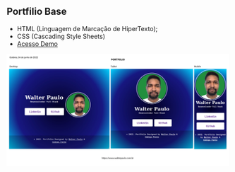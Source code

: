 ## Portfilio Base


* HTML (Linguagem de Marcação de HiperTexto);
* CSS (Cascading Style Sheets)
* [Acesso Demo](http://portfoliobase.walterpaulo.com.br/)

![Portfolio base](./image/portfolio-base-walterpaulo.jpg)